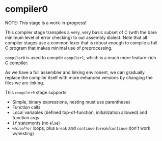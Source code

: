 # compiler0

NOTE: This stage is a work-in-progress!

This compiler stage transpiles a very, very basic subset of C (with the bare minimum level of error checking)
to our assembly dialect. Note that all compiler stages use a common lexer that is robust enough to compile a full
C program that makes minimal use of preprocessing.

`compiler0` is used to compile `compiler1`, which is a much more feature-rich C compiler.

As we have a full assembler and linking environent, we can gradually replace the compiler itself with more
enhanced versions by changing the files we are linking.

This `compiler0` stage supports:

 * Simple, binary expressions, nesting must use parentheses
 * Function calls
 * Local variables (defined top-of-function, initialization allowed) and function args
 * `if` statements (no `else`)
 * `while`/`for` loops, plus `break` and `continue` (`break`/`continue` don't work w/nesting)
 